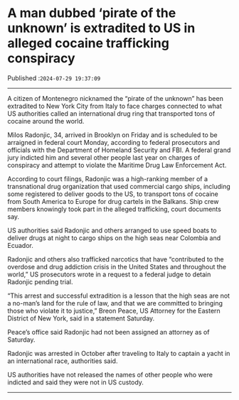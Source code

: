 # A man dubbed ‘pirate of the unknown’ is extradited to US in alleged cocaine trafficking conspiracy

Published :`2024-07-29 19:37:09`

---

A citizen of Montenegro nicknamed the “pirate of the unknown” has been extradited to New York City from Italy to face charges connected to what US authorities called an international drug ring that transported tons of cocaine around the world.

Milos Radonjic, 34, arrived in Brooklyn on Friday and is scheduled to be arraigned in federal court Monday, according to federal prosecutors and officials with the Department of Homeland Security and FBI. A federal grand jury indicted him and several other people last year on charges of conspiracy and attempt to violate the Maritime Drug Law Enforcement Act.

According to court filings, Radonjic was a high-ranking member of a transnational drug organization that used commercial cargo ships, including some registered to deliver goods to the US, to transport tons of cocaine from South America to Europe for drug cartels in the Balkans. Ship crew members knowingly took part in the alleged trafficking, court documents say.

US authorities said Radonjic and others arranged to use speed boats to deliver drugs at night to cargo ships on the high seas near Colombia and Ecuador.

Radonjic and others also trafficked narcotics that have “contributed to the overdose and drug addiction crisis in the United States and throughout the world,” US prosecutors wrote in a request to a federal judge to detain Radonjic pending trial.

“This arrest and successful extradition is a lesson that the high seas are not a no-man’s land for the rule of law, and that we are committed to bringing those who violate it to justice,” Breon Peace, US Attorney for the Eastern District of New York, said in a statement Saturday.

Peace’s office said Radonjic had not been assigned an attorney as of Saturday.

Radonjic was arrested in October after traveling to Italy to captain a yacht in an international race, authorities said.

US authorities have not released the names of other people who were indicted and said they were not in US custody.

---

